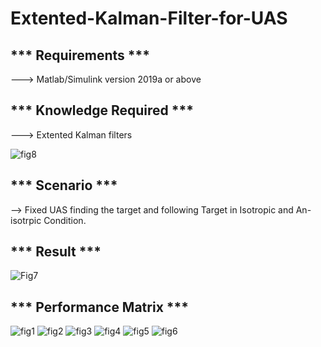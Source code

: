 # Extented-Kalman-Filter-for-UAS

*** Requirements ***
--------------------------------------
---> Matlab/Simulink version 2019a or above

*** Knowledge Required ***
--------------------------------------
---> Extented Kalman filters

![fig8](https://user-images.githubusercontent.com/56997905/174435521-95e35da1-c252-4b61-879d-48d02b3c8b0f.jpg)


*** Scenario ***
--------------------------------------
--> Fixed UAS finding the target and following Target in Isotropic and An-isotrpic Condition.


*** Result ***
--------------------------------------

![Fig7](https://user-images.githubusercontent.com/56997905/174435492-4312dfbf-12eb-486c-a27c-a5b9c0711cd3.jpg)


*** Performance Matrix ***
--------------------------------------

![fig1](https://user-images.githubusercontent.com/56997905/174435507-443488e9-3bdc-4f12-9343-2f272b0bc8f7.jpg)
![fig2](https://user-images.githubusercontent.com/56997905/174435509-8b5bc5e7-c05f-436e-9ade-14247ee692eb.jpg)
![fig3](https://user-images.githubusercontent.com/56997905/174435510-4ad11176-2762-4b5c-bbdd-34b95b0c8773.jpg)
![fig4](https://user-images.githubusercontent.com/56997905/174435511-48c03fb4-9a03-438c-88be-b84a3b567e8a.jpg)
![fig5](https://user-images.githubusercontent.com/56997905/174435512-1d4ecce1-4e72-4dae-a959-e8f7c9012c5b.jpg)
![fig6](https://user-images.githubusercontent.com/56997905/174435513-b2c6ab6b-91e9-4c2f-839e-a68ac3d72ea2.jpg)
